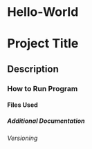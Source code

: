# Hello-World
# Project Title
## Description
### How to Run Program
#### Files Used
##### Additional Documentation
###### Versioning
